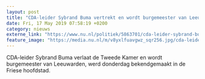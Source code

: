 ```yaml
---
layout: post
title: "CDA-leider Sybrand Buma vertrekt en wordt burgemeester van Leeuwarden"
date: Fri, 17 May 2019 07:58:19 +0200
category: nieuws
externe_link: "https://www.nu.nl/politiek/5863701/cda-leider-sybrand-buma-vertrekt-en-wordt-burgemeester-van-leeuwarden.html"
feature_image: "https://media.nu.nl/m/v8yxlfuavgwz_sqr256.jpg/cda-leider-sybrand-buma-vertrekt-en-wordt-burgemeester-van-leeuwarden.jpg"
---
```


CDA-leider Sybrand Buma verlaat de Tweede Kamer en wordt burgemeester van Leeuwarden, werd donderdag bekendgemaakt in de Friese hoofdstad.
